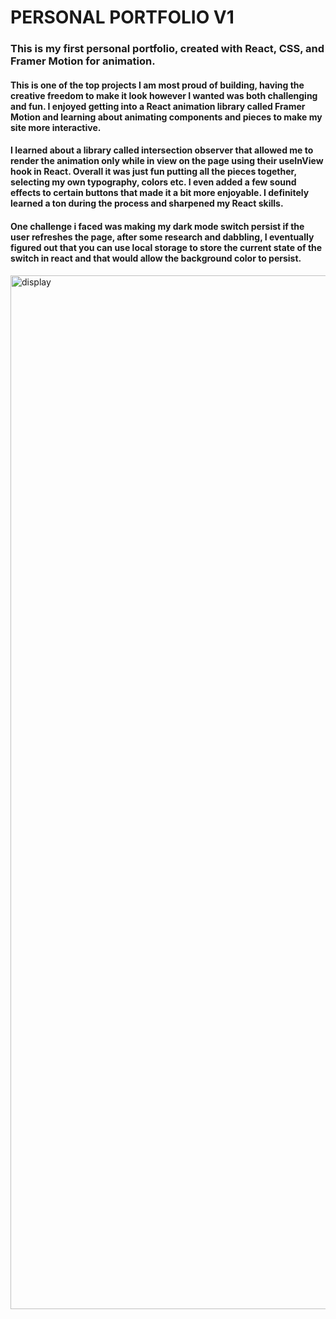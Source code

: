 # PERSONAL PORTFOLIO V1

### This is my first personal portfolio, created with React, CSS, and Framer Motion for animation.

#### This is one of the top projects I am most proud of building, having the creative freedom to make it look however I wanted was both challenging and fun. I enjoyed getting into a React animation library called Framer Motion and learning about animating components and pieces to make my site more interactive.
#### I learned about a library called intersection observer that allowed me to render the animation only while in view on the page using their useInView hook in React. Overall it was just fun putting all the pieces together, selecting my own typography, colors etc. I even added a few sound effects to certain buttons that made it a bit more enjoyable. I definitely learned a ton during the process and sharpened my React skills. 
#### One challenge i faced was making my dark mode switch persist if the user refreshes the page, after some research and dabbling, I eventually figured out that you can use local storage to store the current state of the switch in react and that would allow the background color to persist.

<img width="1654" alt="display" src="https://user-images.githubusercontent.com/92968661/169762989-c0e50c62-9f47-4a97-bfb2-b57cdd49a7f4.png">
